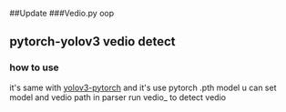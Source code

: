 ##Update 
###Vedio.py oop




## pytorch-yolov3 vedio detect
### how to use
it's same with [yolov3-pytorch](https://github.com/eriklindernoren/PyTorch-YOLOv3)
and it's use pytorch .pth model
u can set model and vedio path in parser
run vedio_ to detect vedio
